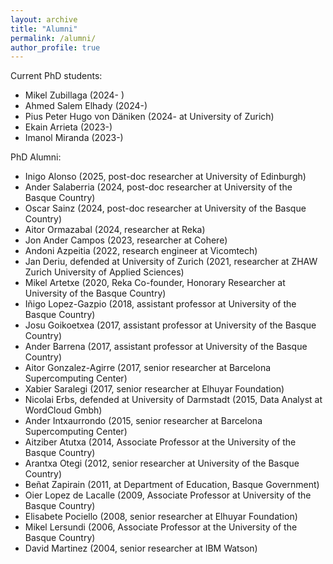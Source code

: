 ```yaml
---
layout: archive
title: "Alumni"
permalink: /alumni/
author_profile: true
---
```



Current PhD students:
*    Mikel Zubillaga (2024- )
*    Ahmed Salem Elhady (2024-)
*    Pius Peter Hugo von Däniken (2024- at University of Zurich)
*    Ekain Arrieta (2023-)
*    Imanol Miranda (2023-)


PhD Alumni:

*    Inigo Alonso (2025, post-doc researcher at University of Edinburgh)
*    Ander Salaberria (2024, post-doc researcher at University of the Basque Country)
*    Oscar Sainz (2024, post-doc researcher at University of the Basque Country)
*    Aitor Ormazabal (2024, researcher at Reka)
*    Jon Ander Campos (2023, researcher at Cohere)
*    Andoni Azpeitia (2022, research engineer at Vicomtech)
*    Jan Deriu, defended at University of Zurich (2021, researcher at ZHAW Zurich University of Applied Sciences) 
*    Mikel Artetxe (2020, Reka Co-founder, Honorary Researcher at University of the Basque Country)
*    Iñigo Lopez-Gazpio (2018, assistant professor at University of the Basque Country)
*    Josu Goikoetxea (2017, assistant professor at University of the Basque Country)
*    Ander  Barrena (2017, assistant professor at University of the Basque Country)
*    Aitor Gonzalez-Agirre (2017, senior researcher at Barcelona Supercomputing Center)
*    Xabier Saralegi (2017, senior researcher at Elhuyar Foundation)
*    Nicolai Erbs, defended at University of Darmstadt (2015,  Data Analyst at WordCloud Gmbh)
*    Ander Intxaurrondo (2015, senior researcher at Barcelona Supercomputing Center)
*    Aitziber Atutxa (2014, Associate Professor at the University of the Basque Country)
*    Arantxa Otegi (2012, senior researcher at University of the Basque Country)
*    Beñat Zapirain (2011, at Department of Education, Basque Government)
*    Oier Lopez de Lacalle (2009, Associate Professor at University of the Basque Country)
*    Elisabete Pociello (2008, senior researcher at Elhuyar Foundation)
*    Mikel Lersundi (2006, Associate Professor at the University of the Basque Country)
*    David Martinez (2004, senior researcher at IBM Watson)

